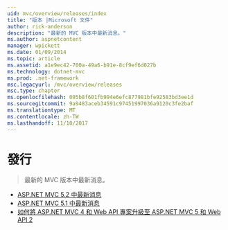 ```yaml
---
uid: mvc/overview/releases/index
title: "版本 |Microsoft 文件"
author: rick-anderson
description: "最新的 MVC 版本中最新消息。"
ms.author: aspnetcontent
manager: wpickett
ms.date: 01/09/2014
ms.topic: article
ms.assetid: a1e9ec42-700a-49a6-b91e-8cf9ef6d027b
ms.technology: dotnet-mvc
ms.prod: .net-framework
msc.legacyurl: /mvc/overview/releases
msc.type: chapter
ms.openlocfilehash: 095b8f601fb994e6efc877981bfe92583bd3ee1d
ms.sourcegitcommit: 9a9483aceb34591c97451997036a9120c3fe2baf
ms.translationtype: MT
ms.contentlocale: zh-TW
ms.lasthandoff: 11/10/2017
---
```

<a name="releases"></a>發行
====================
> 最新的 MVC 版本中最新消息。


- [ASP.NET MVC 5.2 中最新消息](whats-new-in-aspnet-mvc-52.md)
- [ASP.NET MVC 5.1 中最新消息](mvc51-release-notes.md)
- [如何將 ASP.NET MVC 4 和 Web API 專案升級至 ASP.NET MVC 5 和 Web API 2](how-to-upgrade-an-aspnet-mvc-4-and-web-api-project-to-aspnet-mvc-5-and-web-api-2.md)
